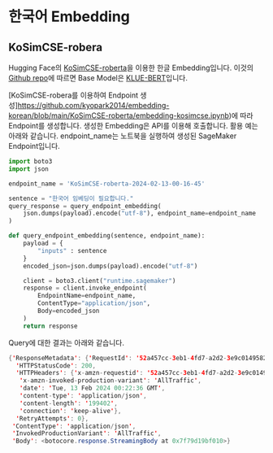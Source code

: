 # 한국어 Embedding

## KoSimCSE-robera

Hugging Face의 [KoSimCSE-roberta](https://huggingface.co/BM-K/KoSimCSE-roberta)을 이용한 한글 Embedding입니다. 이것의 [Github repo](https://github.com/BM-K/Sentence-Embedding-is-all-you-need)에 따르면 Base Model은 [KLUE-BERT](https://github.com/KLUE-benchmark/KLUE/blob/main/README.md)입니다.




[KoSimCSE-robera를 이용하여 Endpoint 생성]https://github.com/kyopark2014/embedding-korean/blob/main/KoSimCSE-roberta/embedding-kosimcse.ipynb)에 따라 Endpoint를 생성합니다. 생성한 Embedding은 API를 이용해 호출합니다. 활용 예는 아래와 같습니다. endpoint_name는 노트북을 실행하여 생성된 SageMaker Endpoint입니다.

```python
import boto3
import json

endpoint_name = 'KoSimCSE-roberta-2024-02-13-00-16-45'

sentence = "한국어 임베딩이 필요합니다."
query_response = query_endpoint_embedding(
    json.dumps(payload).encode("utf-8"), endpoint_name=endpoint_name
)

def query_endpoint_embedding(sentence, endpoint_name):
    payload = {
        "inputs" : sentence
    }
    encoded_json=json.dumps(payload).encode("utf-8")

    client = boto3.client("runtime.sagemaker")
    response = client.invoke_endpoint(
        EndpointName=endpoint_name,
        ContentType="application/json",
        Body=encoded_json
    )
    return response
```

Query에 대한 결과는 아래와 같습니다.

```java
{'ResponseMetadata': {'RequestId': '52a457cc-3eb1-4fd7-a2d2-3e9c0149582a',
  'HTTPStatusCode': 200,
  'HTTPHeaders': {'x-amzn-requestid': '52a457cc-3eb1-4fd7-a2d2-3e9c0149582a',
   'x-amzn-invoked-production-variant': 'AllTraffic',
   'date': 'Tue, 13 Feb 2024 00:22:36 GMT',
   'content-type': 'application/json',
   'content-length': '199402',
   'connection': 'keep-alive'},
  'RetryAttempts': 0},
 'ContentType': 'application/json',
 'InvokedProductionVariant': 'AllTraffic',
 'Body': <botocore.response.StreamingBody at 0x7f79d19bf010>}
```




